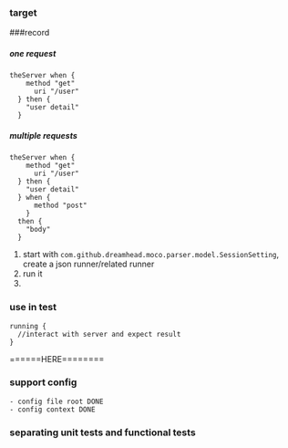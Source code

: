 ### target

###record

##### one request
```
theServer when {
    method "get"
      uri "/user"
  } then {
    "user detail"
  }
```

##### multiple requests

```
theServer when {
    method "get"
      uri "/user"
  } then {
    "user detail"
  } when {
      method "post"
    }
  then {
    "body"
  }
```

1. start with `com.github.dreamhead.moco.parser.model.SessionSetting`, create a json runner/related runner
2. run it
3.



### use in test

```
running {
  //interact with server and expect result
}
```

======HERE========
### support config
    - config file root DONE
    - config context DONE

### separating unit tests and functional tests
